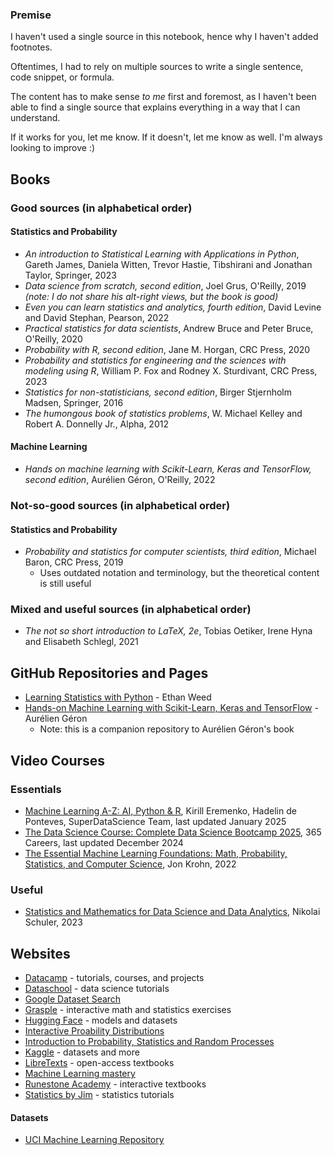 ### Premise

I haven't used a single source in this notebook, hence why I haven't added footnotes.

Oftentimes, I had to rely on multiple sources to write a single sentence, code snippet, or formula.

The content has to make sense *to me* first and foremost, as I haven't been able to find a single source that explains everything in a way that I can understand.

If it works for you, let me know. If it doesn't, let me know as well. I'm always looking to improve :)

## Books


### Good sources (in alphabetical order)

#### Statistics and Probability
- *An introduction to Statistical Learning with Applications in Python*, Gareth James, Daniela Witten, Trevor Hastie, Tibshirani and Jonathan Taylor, Springer, 2023
- *Data science from scratch, second edition*, Joel Grus, O'Reilly, 2019 *(note: I do not share his alt-right views, but the book is good)*
- *Even you can learn statistics and analytics, fourth edition*, David Levine and David Stephan, Pearson, 2022
- *Practical statistics for data scientists*, Andrew Bruce and Peter Bruce, O'Reilly, 2020
- *Probability with R, second edition*, Jane M. Horgan, CRC Press, 2020
- *Probability and statistics for engineering and the sciences with modeling using R*, William P. Fox and Rodney X. Sturdivant, CRC Press, 2023
- *Statistics for non-statisticians, second edition*, Birger Stjernholm Madsen, Springer, 2016
- *The humongous book of statistics problems*, W. Michael Kelley and Robert A. Donnelly Jr., Alpha, 2012

#### Machine Learning
- *Hands on machine learning with Scikit-Learn, Keras and TensorFlow, second edition*, Aurélien Géron, O'Reilly, 2022


### Not-so-good sources (in alphabetical order)

#### Statistics and Probability
- *Probability and statistics for computer scientists, third edition*, Michael Baron, CRC Press, 2019
    - Uses outdated notation and terminology, but the theoretical content is still useful

### Mixed and useful sources (in alphabetical order)

- *The not so short introduction to LaTeX, 2e*, Tobias Oetiker, Irene Hyna and Elisabeth Schlegl, 2021

## GitHub Repositories and Pages

- [Learning Statistics with Python](https://ethanweed.github.io/pythonbook/landingpage.html) - Ethan Weed
- [Hands-on Machine Learning with Scikit-Learn, Keras and TensorFlow](https://github.com/ageron/handson-ml3) - Aurélien Géron
    - Note: this is a companion repository to Aurélien Géron's book

## Video Courses

### Essentials

- [Machine Learning A-Z: AI, Python & R](https://www.udemy.com/course/machinelearning/), Kirill Eremenko, Hadelin de Ponteves, SuperDataScience Team, last updated January 2025
- [The Data Science Course: Complete Data Science Bootcamp 2025](https://www.udemy.com/course/the-data-science-course-complete-data-science-bootcamp/), 365 Careers, last updated December 2024
- [The Essential Machine Learning Foundations: Math, Probability, Statistics, and Computer Science](https://learning.oreilly.com/course/the-essential-machine/9780137903245/), Jon Krohn, 2022

### Useful

- [Statistics and Mathematics for Data Science and Data Analytics](https://learning.oreilly.com/course/statistics-and-mathematics/9781837632336/), Nikolai Schuler, 2023

## Websites

- [Datacamp](https://www.datacamp.com/) - tutorials, courses, and projects
- [Dataschool](https://www.dataschool.io/) - data science tutorials
- [Google Dataset Search](https://datasetsearch.research.google.com/)
- [Grasple](https://www.grasple.com/) - interactive math and statistics exercises
- [Hugging Face](https://huggingface.co/) - models and datasets
- [Interactive Proability Distributions](https://www.acsu.buffalo.edu/~adamcunn/probability/probability.html)
- [Introduction to Probability, Statistics and Random Processes](https://www.probabilitycourse.com/)
- [Kaggle](https://www.kaggle.com/) - datasets and more
- [LibreTexts](https://libretexts.org/) - open-access textbooks
- [Machine Learning mastery](https://machinelearningmastery.com)
- [Runestone Academy](https://runestone.academy) - interactive textbooks
- [Statistics by Jim](https://statisticsbyjim.com/) - statistics tutorials

#### Datasets

- [UCI Machine Learning Repository](https://archive.ics.uci.edu/ml/index.php)


```python

```
